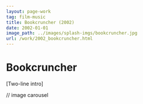 ```yaml
---
layout: page-work
tag: film-music
title: Bookcruncher (2002)
date: 2002-01-01
image_path: ../images/splash-imgs/bookcruncher.jpg
url: /work/2002_bookcruncher.html
---
```

# Bookcruncher

[Two-line intro]

// image carousel
